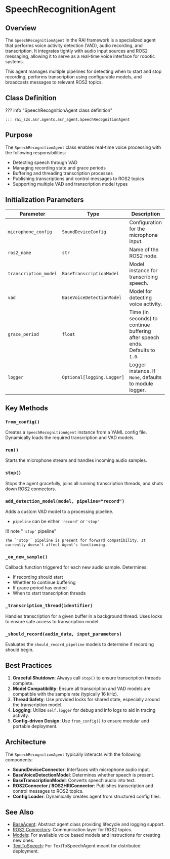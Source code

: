 # SpeechRecognitionAgent

## Overview

The `SpeechRecognitionAgent` in the RAI framework is a specialized agent that performs voice activity detection (VAD), audio recording, and transcription. It integrates tightly with audio input sources and ROS2 messaging, allowing it to serve as a real-time voice interface for robotic systems.

This agent manages multiple pipelines for detecting when to start and stop recording, performs transcription using configurable models, and broadcasts messages to relevant ROS2 topics.

## Class Definition

??? info "SpeechRecognitionAgent class definition"

    ::: rai_s2s.asr.agents.asr_agent.SpeechRecognitionAgent

## Purpose

The `SpeechRecognitionAgent` class enables real-time voice processing with the following responsibilities:

-   Detecting speech through VAD
-   Managing recording state and grace periods
-   Buffering and threading transcription processes
-   Publishing transcriptions and control messages to ROS2 topics
-   Supporting multiple VAD and transcription model types

## Initialization Parameters

| Parameter             | Type                       | Description                                                                   |
| --------------------- | -------------------------- | ----------------------------------------------------------------------------- |
| `microphone_config`   | `SoundDeviceConfig`        | Configuration for the microphone input.                                       |
| `ros2_name`           | `str`                      | Name of the ROS2 node.                                                        |
| `transcription_model` | `BaseTranscriptionModel`   | Model instance for transcribing speech.                                       |
| `vad`                 | `BaseVoiceDetectionModel`  | Model for detecting voice activity.                                           |
| `grace_period`        | `float`                    | Time (in seconds) to continue buffering after speech ends. Defaults to `1.0`. |
| `logger`              | `Optional[logging.Logger]` | Logger instance. If `None`, defaults to module logger.                        |

## Key Methods

### `from_config()`

Creates a `SpeechRecognitionAgent` instance from a YAML config file. Dynamically loads the required transcription and VAD models.

### `run()`

Starts the microphone stream and handles incoming audio samples.

### `stop()`

Stops the agent gracefully, joins all running transcription threads, and shuts down ROS2 connectors.

### `add_detection_model(model, pipeline="record")`

Adds a custom VAD model to a processing pipeline.

-   `pipeline` can be either `'record'` or `'stop'`

!!! note "`'stop'` pipeline"

    The `'stop'` pipeline is present for forward compatibility. It currently doesn't affect Agent's functioning.

### `_on_new_sample()`

Callback function triggered for each new audio sample. Determines:

-   If recording should start
-   Whether to continue buffering
-   If grace period has ended
-   When to start transcription threads

### `_transcription_thread(identifier)`

Handles transcription for a given buffer in a background thread. Uses locks to ensure safe access to transcription model.

### `_should_record(audio_data, input_parameters)`

Evaluates the `should_record_pipeline` models to determine if recording should begin.

## Best Practices

1. **Graceful Shutdown**: Always call `stop()` to ensure transcription threads complete.
2. **Model Compatibility**: Ensure all transcription and VAD models are compatible with the sample rate (typically 16 kHz).
3. **Thread Safety**: Use provided locks for shared state, especially around the transcription model.
4. **Logging**: Utilize `self.logger` for debug and info logs to aid in tracing activity.
5. **Config-driven Design**: Use `from_config()` to ensure modular and portable deployment.

## Architecture

The `SpeechRecognitionAgent` typically interacts with the following components:

-   **SoundDeviceConnector**: Interfaces with microphone audio input.
-   **BaseVoiceDetectionModel**: Determines whether speech is present.
-   **BaseTranscriptionModel**: Converts speech audio into text.
-   **ROS2Connector / ROS2HRIConnector**: Publishes transcription and control messages to ROS2 topics.
-   **Config Loader**: Dynamically creates agent from structured config files.

## See Also

-   [BaseAgent](../agents/overview.md): Abstract agent class providing lifecycle and logging support.
-   [ROS2 Connectors](../connectors/ros2_connector.md): Communication layer for ROS2 topics.
-   [Models](../models/overview.md): For available voice based models and instructions for creating new ones.
-   [TextToSpeech](tts.md): For TextToSpeechAgent meant for distributed deployment.
